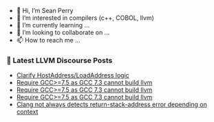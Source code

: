 - 👋 Hi, I’m Sean Perry
- 👀 I’m interested in compilers (c++, COBOL, llvm)
- 🌱 I’m currently learning ...
- 💞️ I’m looking to collaborate on ...
- 📫 How to reach me ...

<!---
s66perry/s66perry is a ✨ special ✨ repository because its `README.md` (this file) appears on your GitHub profile.
You can click the Preview link to take a look at your changes.
--->
### 📕 Latest LLVM Discourse Posts

<!-- DISCOURSE-LLVM:START -->
- [Clarify HostAddress/LoadAddress logic](https://discourse.llvm.org/t/clarify-hostaddress-loadaddress-logic/72175#post_6)
- [Require GCC&gt;=7.5 as GCC 7.3 cannot build llvm](https://discourse.llvm.org/t/require-gcc-7-5-as-gcc-7-3-cannot-build-llvm/72310#post_10)
- [Require GCC&gt;=7.5 as GCC 7.3 cannot build llvm](https://discourse.llvm.org/t/require-gcc-7-5-as-gcc-7-3-cannot-build-llvm/72310#post_9)
- [Require GCC&gt;=7.5 as GCC 7.3 cannot build llvm](https://discourse.llvm.org/t/require-gcc-7-5-as-gcc-7-3-cannot-build-llvm/72310#post_8)
- [Clang not always detects return-stack-address error depending on context](https://discourse.llvm.org/t/clang-not-always-detects-return-stack-address-error-depending-on-context/72323#post_1)
<!-- DISCOURSE-LLVM:END -->
